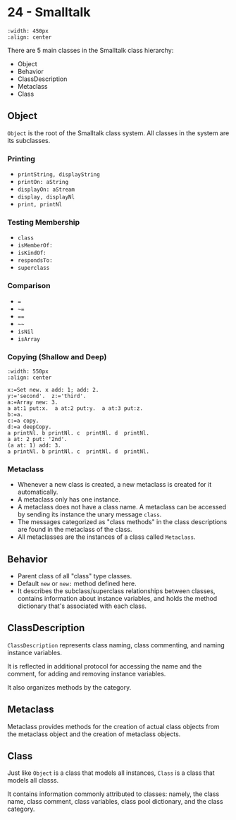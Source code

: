 # 24 - Smalltalk

```{image} images/class-metaclass.png
:width: 450px
:align: center
```

There are 5 main classes in the Smalltalk class hierarchy:
- Object
- Behavior
- ClassDescription
- Metaclass
- Class

## Object

`Object` is the root of the Smalltalk class system. All classes in the system are its subclasses.

### Printing

- `printString, displayString`
- `printOn: aString`
- `displayOn: aStream`
- `display, displayNl`
- `print, printNl`

### Testing Membership

- `class`
- `isMemberOf:`
- `isKindOf:`
- `respondsTo:`
- `superclass`

### Comparison

- `=`
- `~=`
- `==`
- `~~`
- `isNil`
- `isArray`

### Copying (Shallow and Deep)

```{image} images/copying.png
:width: 550px
:align: center
```

```Smalltalk
x:=Set new. x add: 1; add: 2.
y:='second'.  z:='third'.
a:=Array new: 3.
a at:1 put:x.  a at:2 put:y.  a at:3 put:z.
b:=a.
c:=a copy.
d:=a deepCopy.
a printNl. b printNl. c  printNl. d  printNl.
a at: 2 put: '2nd'.
(a at: 1) add: 3.
a printNl. b printNl. c  printNl. d  printNl.
```

### Metaclass

- Whenever a new class is created, a new metaclass is created for it automatically.
- A metaclass only has one instance.
- A metaclass does not have a class name. A metaclass can be accessed by sending its instance the unary message `class`.
- The messages categorized as "class methods" in the class descriptions are found in the metaclass of the class.
- All metaclasses are the instances of a class called `Metaclass`.

## Behavior

- Parent class of all "class" type classes.
- Default `new` or `new:` method defined here.
- It describes the subclass/superclass relationships between classes, contains information about instance variables, and holds the method dictionary that's associated with each class.

## ClassDescription

`ClassDescription` represents class naming, class commenting, and naming instance variables.

It is reflected in additional protocol for accessing the name and the comment, for adding and removing instance variables.

It also organizes methods by the category.

## Metaclass

Metaclass provides methods for the creation of actual class objects from the metaclass object and the creation of metaclass objects.

## Class

Just like `Object` is a class that models all instances, `Class` is a class that models all classs.

It contains information commonly attributed to classes: namely, the class name, class comment, class variables, class pool dictionary, and the class category.
